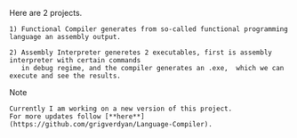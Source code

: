 Here are 2 projects.

    1) Functional Compiler generates from so-called functional programming language an assembly output.
    
    2) Assembly Interpreter generetes 2 executables, first is assembly interpreter with certain commands 
       in debug regime, and the compiler generates an .exe,  which we can execute and see the results.

> [!NOTE]  
    Currently I am working on a new version of this project.
    For more updates follow [**here**](https://github.com/grigverdyan/Language-Compiler).
